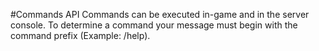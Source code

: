 ﻿#Commands API
Commands can be executed in-game and in the server console. To determine a command your message must begin with the command prefix (Example: /help). 